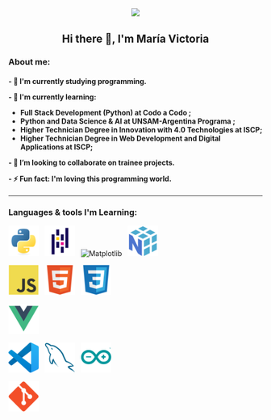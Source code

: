 <div id="header" align="center">
  <img src="https://media.giphy.com/media/436hhtZJQAT86nomhG/giphy.gif" width="30%">
  <h2 style="font-weight: bold;">Hi there 👋, I'm María Victoria</h2>
</div>

<div>
  <h3>About me:</h3>
</div>

<h4>
<p>- 🔭 I'm currently studying programming.</p>
<p>- 🌱 I'm currently learning:</p>
<ul>
  <li>Full Stack Development (Python) at Codo a Codo ; </li>
  <li>Python and Data Science & AI at UNSAM-Argentina Programa ;</li>
  <li>Higher Technician Degree in Innovation with 4.0 Technologies at ISCP;</li>
  <li>Higher Technician Degree in Web Development and Digital Applications at ISCP;</li>
</ul>


  <p>- 👯 I’m looking to collaborate on trainee projects.</p>
  <p>- ⚡ Fun fact: I'm loving this programming world.</p>
</h4>

---

<div id="header" align="left">
  <span class="iconify" data-icon="eos-icons:machine-learning" data-inline="false"></span>
  <h3> Languages & tools I'm Learning:</h3>
</div>
<div>
  <!-- Python -->
  <img src="https://github.com/devicons/devicon/blob/master/icons/python/python-original.svg" title="Python" alt="Python" width="60" height="60" /> &nbsp;
  <img src="https://github.com/devicons/devicon/blob/master/icons/pandas/pandas-original.svg" title="Pandas" alt="Pandas" width="60" height="60" /> &nbsp;
  <img src="https://upload.wikimedia.org/wikipedia/commons/8/84/Matplotlib_icon.svg" title="Matplotlib" alt="Matplotlib" width="60" height="60" /> &nbsp;
  <img src="https://github.com/devicons/devicon/blob/master/icons/numpy/numpy-original.svg" title="NumPy" alt="NumPy" width="60" height="60" /> &nbsp;

  <!-- JavaScript -->
  <img src="https://github.com/devicons/devicon/blob/master/icons/javascript/javascript-original.svg" title="JavaScript" alt="JavaScript" width="60" height="60" /> &nbsp;
  <img src="https://github.com/devicons/devicon/blob/master/icons/html5/html5-original.svg" title="HTML5" alt="HTML5" width="60" height="60" /> &nbsp;
  <img src="https://github.com/devicons/devicon/blob/master/icons/css3/css3-original.svg" title="CSS3" alt="CSS3" width="60" height="60" /> &nbsp;

  <!-- Vue.js -->
  <img src="https://github.com/devicons/devicon/blob/master/icons/vuejs/vuejs-original.svg" title="Vue.js" alt="Vue.js" width="60" height="60" /> &nbsp;

  <!-- Otros -->
  <img src="https://github.com/devicons/devicon/blob/master/icons/vscode/vscode-original.svg" title="Visual Studio Code" alt="VS Code" width="60" height="60" /> &nbsp;
  <img src="https://github.com/devicons/devicon/blob/master/icons/mysql/mysql-original.svg" title="MySQL" alt="MySQL" width="60" height="60" /> &nbsp;
  <img src="https://github.com/devicons/devicon/blob/master/icons/arduino/arduino-original.svg" title="Arduino" alt="Arduino" width="60" height="60" /> &nbsp; 

  <!-- Git -->
  <img src="https://github.com/devicons/devicon/blob/master/icons/git/git-original.svg" title="Git" alt="Git" width="60" height="60" /> &nbsp;
</div>




